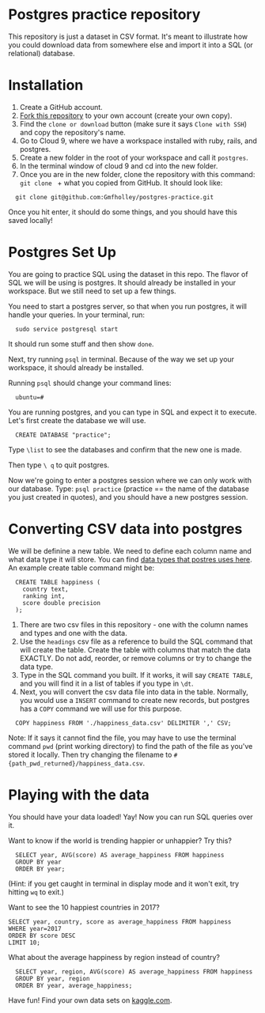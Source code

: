 # Postgres practice repository

This repository is just a dataset in CSV format.  It's meant to illustrate how you could download data from somewhere else and import it into a SQL (or relational)
 database.

# Installation

1. Create a GitHub account.
1. [Fork this repository](https://help.github.com/articles/fork-a-repo/) to your own account (create your own copy).
1. Find the `clone or download` button (make sure it says `Clone with SSH`) and copy the repository's name.
1. Go to Cloud 9, where we have a workspace installed with ruby, rails, and postgres.
1. Create a new folder in the root of your workspace and call it `postgres`.  
1. In the terminal window of cloud 9 and cd into the new folder.
1. Once you are in the new folder, clone the repository with this command: `git clone ` + what you copied from GitHub.  It should look like:
```
  git clone git@github.com:Gmfholley/postgres-practice.git
```

Once you hit enter, it should do some things, and you should have this saved locally!

# Postgres Set Up

You are going to practice SQL using the dataset in this repo.  The flavor of SQL we will be using is postgres.  It should already be installed in your workspace.  But we still need to set up a few things.

You need to start a postgres server, so that when you run postgres, it will handle your queries.  In your terminal, run:

```
  sudo service postgresql start
```

It should run some stuff and then show `done`.


Next, try running `psql` in terminal.  Because of the way we set up your workspace, it should already be installed.

Running `psql` should change your command lines:
```
  ubuntu=#
```

You are running postgres, and you can type in SQL and expect it to execute.  Let's first create the database we will use.

```
  CREATE DATABASE "practice";
```

Type `\list` to see the databases and confirm that the new one is made.

Then type `\ q` to quit postgres.

Now we're going to enter a postgres session where we can only work with our database.  Type: `psql practice` (practice == the name of the database you just created in quotes), and you should have a new postgres session.

# Converting CSV data into postgres

We will be definine a new table.  We need to define each column name and what data type it will store. You can find [data types that postres uses here](https://www.techonthenet.com/postgresql/datatypes.php).  An example create table command might be:
```
  CREATE TABLE happiness (
    country text, 
    ranking int, 
    score double precision
  );
```

1. There are two csv files in this repository - one with the column names and types and one with the data.  
1. Use the `headings` csv file as a reference to build the SQL command that will create the table. Create the table with columns that match the data EXACTLY.  Do not add, reorder, or remove columns or try to change the data type.
1. Type in the SQL command you built.  If it works, it will say `CREATE TABLE`, and you will find it in a list of tables if you type in `\dt`.
1. Next, you will convert the csv data file into data in the table.  Normally, you would use a `INSERT` command to create new records, but postgres has a `COPY` command we will use for this purpose.

```
  COPY happiness FROM './happiness_data.csv' DELIMITER ',' CSV;
```

Note: If it says it cannot find the file, you may have to use the terminal command `pwd` (print working directory) to find the path of the file as you've stored it locally.  Then try changing the filename to `#{path_pwd_returned}/happiness_data.csv`.

# Playing with the data

You should have your data loaded!  Yay!  Now you can run SQL queries over it.

Want to know if the world is trending happier or unhappier?  Try this?
```
  SELECT year, AVG(score) AS average_happiness FROM happiness
  GROUP BY year
  ORDER BY year;
```

(Hint: if you get caught in terminal in display mode and it won't exit, try hitting `wq` to exit.)

Want to see the 10 happiest countries in 2017?
```
SELECT year, country, score as average_happiness FROM happiness
WHERE year=2017
ORDER BY score DESC
LIMIT 10;

```

What about the average happiness by region instead of country?
```
  SELECT year, region, AVG(score) AS average_happiness FROM happiness
  GROUP BY year, region
  ORDER BY year, average_happiness;
```

Have fun!  Find your own data sets on [kaggle.com](kaggle.com/datasets).